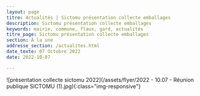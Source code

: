 ```yaml
---
layout: page
titre: Actualités | Sictomu présentation collecte emballages
description: Sictomu présentation collecte emballages
keywords: mairie, commune, flaux, gard, actualités
titre_page: Sictomu présentation collecte emballages
section: À la une
addresse_section: /actualites.html
date_texte: 07 Octobre 2022
date: 2022-10-07

---
```



![présentation collecte sictomu 2022](/assets/flyer/2022 - 10.07 - Réunion publique SICTOMU (1).jpg){:class="img-responsive"}

